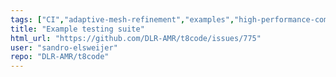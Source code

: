 ```yaml
---
tags: ["CI","adaptive-mesh-refinement","examples","high-performance-computing","hpc","manual_trigger_date_event","mesh","modeling","mpi","parallel","parallel-computing","prioritylow","simulation","tests","workloadhigh"]
title: "Example testing suite"
html_url: "https://github.com/DLR-AMR/t8code/issues/775"
user: "sandro-elsweijer"
repo: "DLR-AMR/t8code"
---
```


